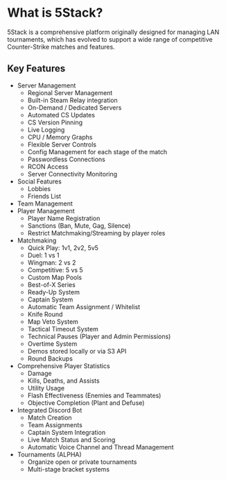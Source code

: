 # What is 5Stack?

5Stack is a comprehensive platform originally designed for managing LAN tournaments, which has evolved to support a wide range of competitive Counter-Strike matches and features.

## Key Features

- Server Management
  - Regional Server Management
  - Built-in Steam Relay integration
  - On-Demand / Dedicated Servers
  - Automated CS Updates
  - CS Version Pinning
  - Live Logging
  - CPU / Memory Graphs
  - Flexible Server Controls
  - Config Management for each stage of the match
  - Passwordless Connections
  - RCON Access
  - Server Connectivity Monitoring
- Social Features
  - Lobbies
  - Friends List
- Team Management
- Player Management
  - Player Name Registration
  - Sanctions (Ban, Mute, Gag, Silence)
  - Restrict Matchmaking/Streaming by player roles
- Matchmaking
  - Quick Play: 1v1, 2v2, 5v5
  - Duel: 1 vs 1
  - Wingman: 2 vs 2
  - Competitive: 5 vs 5
  - Custom Map Pools
  - Best-of-X Series
  - Ready-Up System
  - Captain System
  - Automatic Team Assignment / Whitelist
  - Knife Round
  - Map Veto System
  - Tactical Timeout System
  - Technical Pauses (Player and Admin Permissions)
  - Overtime System
  - Demos stored locally or via S3 API
  - Round Backups
- Comprehensive Player Statistics
  - Damage
  - Kills, Deaths, and Assists
  - Utility Usage
  - Flash Effectiveness (Enemies and Teammates)
  - Objective Completion (Plant and Defuse)
- Integrated Discord Bot
  - Match Creation
  - Team Assignments
  - Captain System Integration
  - Live Match Status and Scoring
  - Automatic Voice Channel and Thread Management
- Tournaments (ALPHA)
  - Organize open or private tournaments
  - Multi-stage bracket systems
